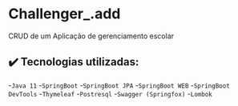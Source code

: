 # Challenger_.add
CRUD de um Aplicação de gerenciamento escolar

## ✔️ Tecnologias utilizadas:
-``Java 11``
-``SpringBoot``
-``SpringBoot JPA``
-``SpringBoot WEB``
-``SpringBoot DevTools``
-``Thymeleaf``
-``Postresql``
-``Swagger (Springfox)``
-``Lombok``
